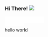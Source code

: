 ### Hi There!  <img src="https://media.giphy.com/media/hvRJCLFzcasrR4ia7z/giphy.gif" width="25px">

<a href="https://www.instagram.com/davidzatica/">
  <img <img align="left" width="30px" height="30px" src="Instagram.svg">
</a>

<a href="https://www.upwork.com/freelancers/~019b064b90080117c9">
 <img <img align="left" width="30px" height="30px" src="Upwork.svg">
</a>

<a href="https://www.fiverr.com/david_zatica?up_rollout=true">
 <img align="center" height="20px" src="Fiverr.svg">
</a>

hello world
